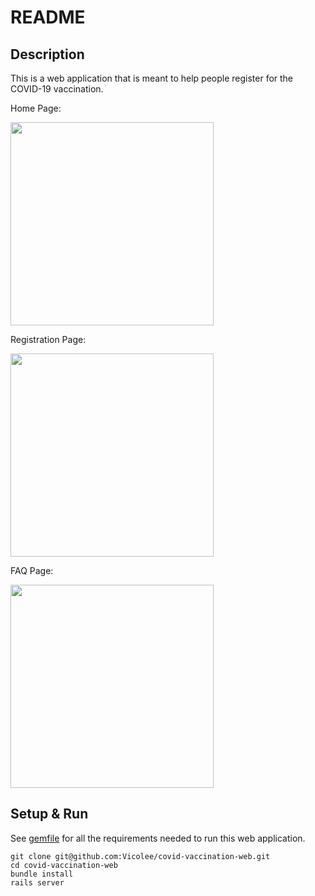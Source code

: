 # README

## Description

This is a web application that is meant to help people register for the COVID-19 vaccination.

Home Page:

<img src="images/home.png" width="325" height="325"/>

Registration Page:

<img src="images/register.png" width="325" height="325"/>

FAQ Page:

<img src="images/faq.png" width="325" height="325"/>

## Setup & Run

See [gemfile]("./Gemfile") for all the requirements needed to run this web application.

```
git clone git@github.com:Vicolee/covid-vaccination-web.git
cd covid-vaccination-web
bundle install
rails server
```

